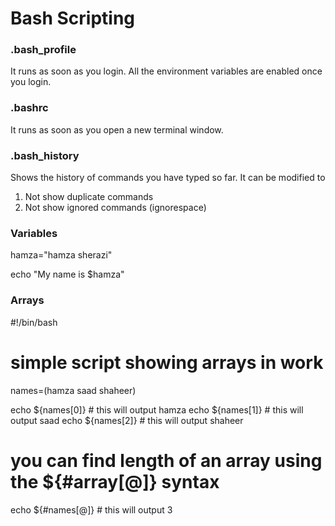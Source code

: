 # Bash Scripting


### .bash_profile 
It runs as soon as you login. All the environment variables are enabled once you login.

### .bashrc
It runs as soon as you open a new terminal window.

### .bash_history 
Shows the history of commands you have typed so far. It can be modified to
1. Not show duplicate commands
2. Not show ignored commands (ignorespace)

### Variables
hamza="hamza sherazi"

echo "My name is $hamza"

### Arrays
#!/bin/bash

# simple script showing arrays in work

names=(hamza saad shaheer)

echo ${names[0]}        # this will output hamza
echo ${names[1]}        # this will output saad
echo ${names[2]}        # this will output shaheer


# you can find length of an array using the ${#array[@]} syntax

echo ${#names[@]}       # this will output 3

